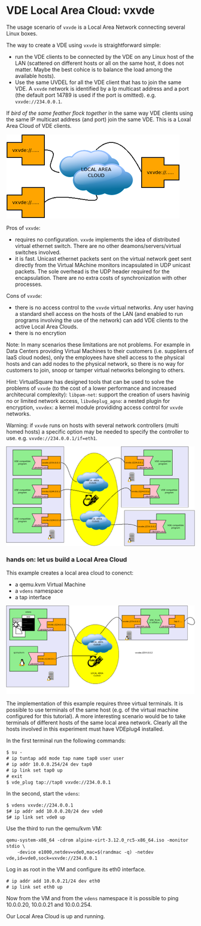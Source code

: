 VDE Local Area Cloud: vxvde
====

The usage scenario of `vxvde` is a Local Area Network connecting several Linux boxes.

The way to create a VDE using `vxvde` is straightforward simple:

* run the VDE clients to be connected by the VDE on any Linux host of the LAN (scattered on
different hosts or all on the same host, it does not matter. Maybe the best cohice is to
balance the load among the available hosts).
* Use the same UVDEL for all the VDE client that has to join the same VDE. A `vxvde` network
is identified by a Ip multicast address and a port (the default port 14789 is used if the port is
omitted). e.g. `vxvde://234.0.0.1`.

If _bird of the same feather flock together_ in the same way VDE clients using the same IP multicast address (and port)
join the same VDE. This is a Loxal Area Cloud of VDE clients.

![vxvde plugins](pictures/vde_vxvde.png)

Pros of `vxvde`:

* requires no configuration. `vxvde` implements the idea of distributed virtual ethernet switch. There are no other
deamons/servers/virtual switches involved.
* it is fast. Unicast ethernet packets sent on the virtual network geet sent directly from the Virtual MAchine monitors
incapsulated in UDP unicast packets.  The sole overhead is the UDP header required for the encapsulation. There are no extra costs
of synchronization with other processes.

Cons of `vxvde`:

* there is no access control to the `vxvde` virtual networks. Any user having a standard shell access on the
hosts of the LAN (and enabled to run programs involving the use of the network) can add VDE clients to the active Local Area Clouds.
* there is no encrytion

Note: In many scenarios these limitations are not problems. For example in Data Centers providing Virtual Machines to their
customers (i.e. suppliers of IaaS cloud nodes), only the employees have shell access to the physical hosts and
can add nodes to the physical network, so there is no way for customers to join, snoop or tamper virtual networks
belonging to others.

Hint: VirtualSquare has designed tools that can be used to solve the problems of `vxvde` (to the cost of a lower performance
and increased architecural complexity): `libpam-net`: support the creation of users havinig no or limited network access,
`libvdeplug_agno`: a nested plugin for encryption, `vxvdex`: a kernel module provididng access control for `vxvde` networks.

Warning: if `vxvde` runs on hosts with several network controllers (multi homed hosts) a specific option may be needed to specify
the controller to use. e.g. `vxvde://234.0.0.1/if=eth1`.

![vxvde based LAC](pictures/vde_vxvde_lac.png)

### hands on: let us build a Local Area Cloud

This example creates a local area cloud to conenct:

* a qemu.kvm Virtual Machine
* a `vdens` namespace
* a tap interface

![vxvde based example](pictures/vde_vxvde_example.png)

The implementation of this example requires three virtual terminals.
It is possible to use terminals of the same host (e.g. of the virtual machine configured for this tutorial).
A more interesting scenario would be to take terminals of different hosts of the same local area network.
Clearly all the hosts involved in this experiment must have VDEplug4 installed.

In the first terminal run the following commands:
```
$ su -
# ip tuntap add mode tap name tap0 user user
# ip addr 10.0.0.254/24 dev tap0
# ip link set tap0 up
# exit
$ vde_plug tap://tap0 vxvde://234.0.0.1
```

In the second, start the `vdens`:
```
$ vdens vxvde://234.0.0.1
$# ip addr add 10.0.0.20/24 dev vde0
$# ip link set vde0 up
```

Use the third to run the qemu/kvm VM:
```
qemu-system-x86_64 -cdrom alpine-virt-3.12.0_rc5-x86_64.iso -monitor stdio \
    -device e1000,netdev=vde0,mac=$(randmac -q) -netdev vde,id=vde0,sock=vxvde://234.0.0.1
```
Log in as root in the VM and configure its eth0 interface.
```
# ip addr add 10.0.0.21/24 dev eth0
# ip link set eth0 up
```

Now from the VM and from the `vdens` namespace it is possible to ping 10.0.0.20, 10.0.0.21 and 10.0.0.254.

Our Local Area Cloud is up and running.

